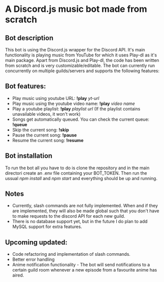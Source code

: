 # A Discord.js music bot made from scratch

## Bot description

This bot is using the Discord.js wrapper for the Discord API. It's main functionality is playing music from YouTube for which it uses Play-dl as it's main package. Apart from Discord.js and Play-dl, the code has been written from scratch and is very customizable/editable. The bot can currently run concurrently on multiple guilds/servers and supports the following features:

## Bot features:
- Play music using youtube URL: **!play** *yt-url*
- Play music using the youtube video name: **!play** *video name*
- Play a youtube playlist: **!play** *playlist url* (If the playlist contains unavailable videos, it won't work)
- Songs get automatically queued. You can check the current queue: **!queue**
- Skip the current song: **!skip**
- Pause the current song: **!pause**
- Resume the current song: **!resume**

## Bot installation

To run the bot all you have to do is clone the repository and in the main directori create an .env file containing your BOT_TOKEN. Then run the ussual *npm install* and *npm start* and everything should be up and running.

## Notes

- Currently, slash commands are not fully implemented. When and if they are implemented, they will also be made global such that you don't have to make requests to the discord API for each new guild.
- There is no database support yet, but in the future I do plan to add MySQL support for extra features.

## Upcoming updated:

- Code refactoring and implementation of slash commands.
- Better error handling
- Anime notification functionality - The bot will send notifications to a certain guild room whenever a new episode from a favourite anime has aired.

